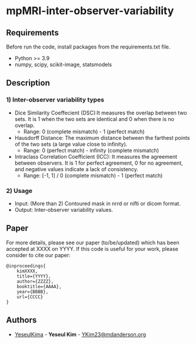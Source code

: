 # mpMRI-inter-observer-variability


## Requirements
Before run the code, install packages from the requirements.txt file. 
- Python >= 3.9
- numpy, scipy, scikit-image, statsmodels


## Description

### 1) Inter-observer variability types
* Dice Similarity Coeffecient (DSC):It measures the overlap between two sets. It is 1 when the two sets are identical and 0 when there is no overlap.
    - Range: 0 (complete mismatch) - 1 (perfect match)
* Hausdorff Distance: The maximum distance between the farthest points of the two sets (a large value close to infinity).
    - Range: 0 (perfect match) - infinity (complete mismatch)
* Intraclass Correlation Coefficient (ICC): It measures the agreement between observers. It is 1 for perfect agreement, 0 for no agreement, and negative values indicate a lack of consistency.
    - Range: [-1, 1] / 0 (complete mismatch) - 1 (perfect match)

  
### 2) Usage
- Input: (More than 2) Contoured mask in nrrd or nifti or dicom format.
- Output: Inter-observer variability values. 


## Paper
For more details, please see our paper (to/be/updated) which has been accepted at XXXX on YYYY. 
If this code is useful for your work, please consider to cite our paper:
```
@inproceedings{
    kimXXXX,
    title={YYYY},
    author={ZZZZ},
    booktitle={AAAA},
    year={BBBB},
    url={CCCC}
}
```

## Authors
  - [YeseulKima](https://github.com/YeseulKima) - **Yeseul Kim** - <YKim23@mdanderson.org>

